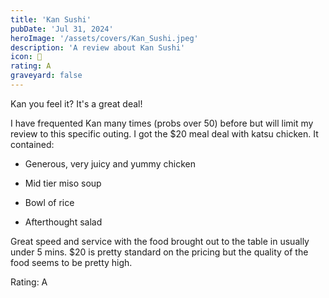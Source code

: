 ```yaml
---
title: 'Kan Sushi'
pubDate: 'Jul 31, 2024'
heroImage: '/assets/covers/Kan_Sushi.jpeg'
description: 'A review about Kan Sushi'
icon: 🍣
rating: A
graveyard: false
---
```


Kan you feel it? It's a great deal! 

I have frequented Kan many times (probs over 50) before but will limit my review to this specific outing. I got the $20 meal deal with katsu chicken. It contained:

- Generous, very juicy and yummy chicken

- Mid tier miso soup

- Bowl of rice

- Afterthought salad

Great speed and service with the food brought out to the table in usually under 5 mins. $20 is pretty standard on the pricing but the quality of the food seems to be pretty high.

Rating: A
